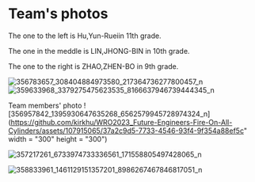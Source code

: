 Team's photos
====
The one to the left is Hu,Yun-Rueiin 11th grade.

The one in the meddle is LIN,JHONG-BIN in 10th grade.

The one to the right is ZHAO,ZHEN-BO in 9th grade.


![356783657_308404884973580_217364736277800457_n](https://github.com/kirkhu/WRO2023_Future-Engineers-Fire-On-All-Cylinders/assets/107915065/0603ba23-4b98-4390-bcd7-4adacd9885e1)
![359633968_3379275475623535_8166637946739444345_n](https://github.com/kirkhu/WRO2023_Future-Engineers-Fire-On-All-Cylinders/assets/107915065/e4d63ea5-f35c-42f2-821a-68822ed9b0db)

Team members' photo
![356957842_1395930647635268_6562579945728974324_n](https://github.com/kirkhu/WRO2023_Future-Engineers-Fire-On-All-Cylinders/assets/107915065/37a2c9d5-7733-4546-93f4-9f354a88ef5c" width = "300" height = "300")

![357217261_6733974733336561_171558805497428065_n](https://github.com/kirkhu/WRO2023_Future-Engineers-Fire-On-All-Cylinders/assets/107915065/800248bc-b159-4af5-a606-3ed136d187b2)

![358833961_1461129151357201_8986267467846817051_n](https://github.com/kirkhu/WRO2023_Future-Engineers-Fire-On-All-Cylinders/assets/107915065/ace7aa50-3e18-4a50-8025-0ac71d99e1fb)

